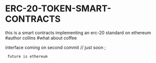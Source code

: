 # ERC-20-TOKEN-SMART-CONTRACTS
 this is a smart contracts implementing an erc-20 standard on ethereum
  #author collins
  #what about coffee
  
   interface coming on second commit // just soon ;
   
     future is ethereum
